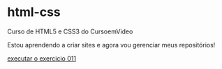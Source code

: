 # html-css
 Curso de HTML5 e CSS3 do CursoemVideo

 Estou aprendendo a criar sites e agora vou gerenciar meus repositórios!

 <a href="https://pedrohenriquealvespessoa.github.io/html-css/exercicios/ex011/index.html">executar o exercicio 011</a>